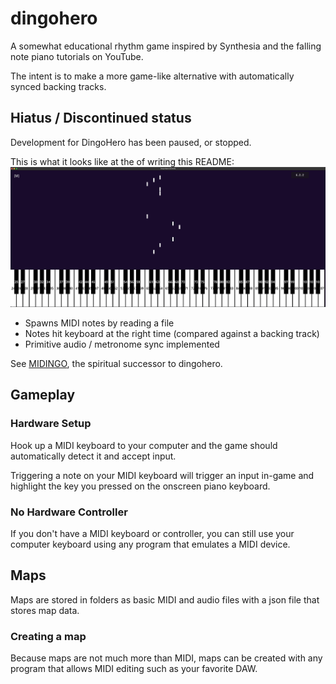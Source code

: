 # dingohero
A somewhat educational rhythm game inspired by Synthesia and the falling note piano tutorials on YouTube.

The intent is to make a more game-like alternative with automatically synced backing tracks.

## Hiatus / Discontinued status
Development for DingoHero has been paused, or stopped.

This is what it looks like at the of writing this README:
![Sample of the main game](DemoScreenshot.png)
- Spawns MIDI notes by reading a file
- Notes hit keyboard at the right time (compared against a backing track)
- Primitive audio / metronome sync implemented

See [MIDINGO](midingo.github.io), the spiritual successor to dingohero.

## Gameplay
### Hardware Setup
Hook up a MIDI keyboard to your computer and the game should automatically detect it and accept input.

Triggering a note on your MIDI keyboard will trigger an input in-game and highlight the key you pressed on the onscreen piano keyboard.

### No Hardware Controller
If you don't have a MIDI keyboard or controller, you can still use your computer keyboard using any program that emulates a MIDI device.

## Maps
Maps are stored in folders as basic MIDI and audio files with a json file that stores map data.

### Creating a map
Because maps are not much more than MIDI, maps can be created with any program that allows MIDI editing such as your favorite DAW.
